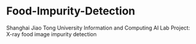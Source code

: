 # Food-Impurity-Detection
Shanghai Jiao Tong University Information and Computing AI Lab Project: X-ray food image impurity detection
